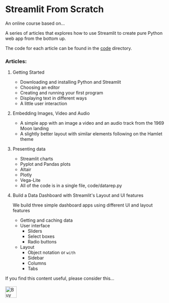 # Streamlit From Scratch

An online course based on...

A series of articles that explores how to use Streamlit to create pure Python web app from the bottom up.

The code for each article can be found in the [code](./code) directory.

### Articles:

1. Getting Started
    
    - Downloading and installing Python and Streamlit
    - Choosing an editor
    - Creating and running your first program
    - Displaying text in different ways
    - A little user interaction
    
2. Embedding Images, Video and Audio
    - A simple app with an image a video and an audio track from the 1969 Moon landing
    - A slightly better layout with similar elements following on the Hamlet theme

3. Presenting data
    - Streamlit charts
    - Pyplot and Pandas plots
    - Altair
    - Plotly
    - Vega-Lite
    - All of the code is in a single file, code/datarep.py

4. Build a Data Dashboard with Streamlit's Layout and UI features

    We build three simple dashboard apps using different UI and layout features
    - Getting and caching data
    - User interface
        - Sliders
        - Select boxes
        - Radio buttons
    - Layout
        - Object notation or ``with``
        - Sidebar
        - Columns
        - Tabs

If you find this content useful, please consider this... <br/><br/>
<a href='https://ko-fi.com/M4M64THKG' target='_blank'><img height='36' style='border:0px;height:36px;' src='https://cdn.ko-fi.com/cdn/kofi2.png?v=2' border='0' alt='Buy Me a Coffee at ko-fi.com' /></a>
